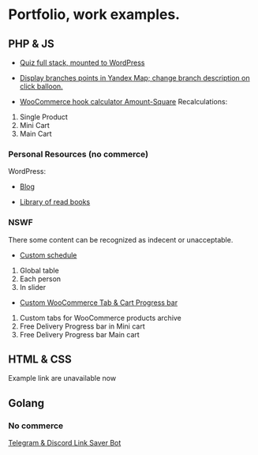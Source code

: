 # Portfolio, work examples.

## PHP & JS
- [Quiz full stack, mounted to WordPress](https://winpure.ru/)

- [Display branches points in Yandex Map; change branch description on click balloon.](https://github.com/IkotikI/interactive-ymap-fullstack) 

- [WooCommerce hook calculator Amount-Square](https://www.importdreva.cz/terasova-prkna-jemna-hruba-27x142x5000-kvalita-ab-sibirsky-modrin/)
Recalculations:
1. Single Product
2. Mini Cart
3. Main Cart

### Personal Resources (no commerce)
WordPress:
- [Blog](https://vladislav-artyukhov.s-d-i.space/)

- [Library of read books](https://books.s-d-i.space/)

### NSWF
There some content can be recognized as indecent or unacceptable.

- [Custom schedule](https://avalonclub.cz/dnes-masiruje/)
1. Global table
2. Each person
3. In slider

- [Custom WooCommerce Tab & Cart Progress bar](https://mrbudz.cz/obchod/)
1. Custom tabs for WooCommerce products archive
2. Free Delivery Progress bar in Mini cart
3. Free Delivery Progress bar Main cart


## HTML & CSS

Example link are unavailable now

## Golang

### No commerce
[Telegram & Discord Link Saver Bot](https://github.com/IkotikI/tg-ds-link-saver-bot)

